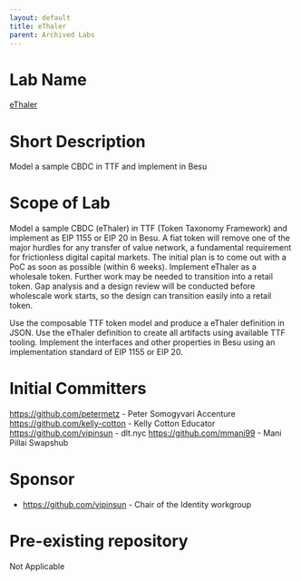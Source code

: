 ```yaml
---
layout: default
title: eThaler
parent: Archived Labs
---
```

# Lab Name
[eThaler](https://github.com/hyperledger-labs/eThaler)

# Short Description
Model a sample CBDC  in TTF and implement in Besu

# Scope of Lab

Model a sample CBDC (eThaler) in TTF (Token Taxonomy Framework) and implement as EIP 1155 or EIP 20 in Besu. A fiat token will remove one of the major hurdles for any transfer of value network, a fundamental requirement for frictionless digital capital markets. The initial plan is to come out with a PoC as soon as possible (within 6 weeks). Implement eThaler as a wholesale token. Further work may be needed to transition into a retail token. Gap analysis and a design review will be conducted before wholescale work starts, so the design can transition easily into a retail token.


Use the composable TTF token model and produce a eThaler definition in JSON.
Use the eThaler definition to create all artifacts using available TTF tooling.
Implement the interfaces and other properties in Besu using an implementation standard of EIP 1155 or EIP 20.

# Initial Committers

https://github.com/petermetz - Peter Somogyvari Accenture
https://github.com/kelly-cotton - Kelly Cotton Educator
https://github.com/vipinsun - dlt.nyc
https://github.com/mmani99 - Mani Pillai Swapshub

# Sponsor

- https://github.com/vipinsun - Chair of the Identity workgroup

# Pre-existing repository
Not Applicable
